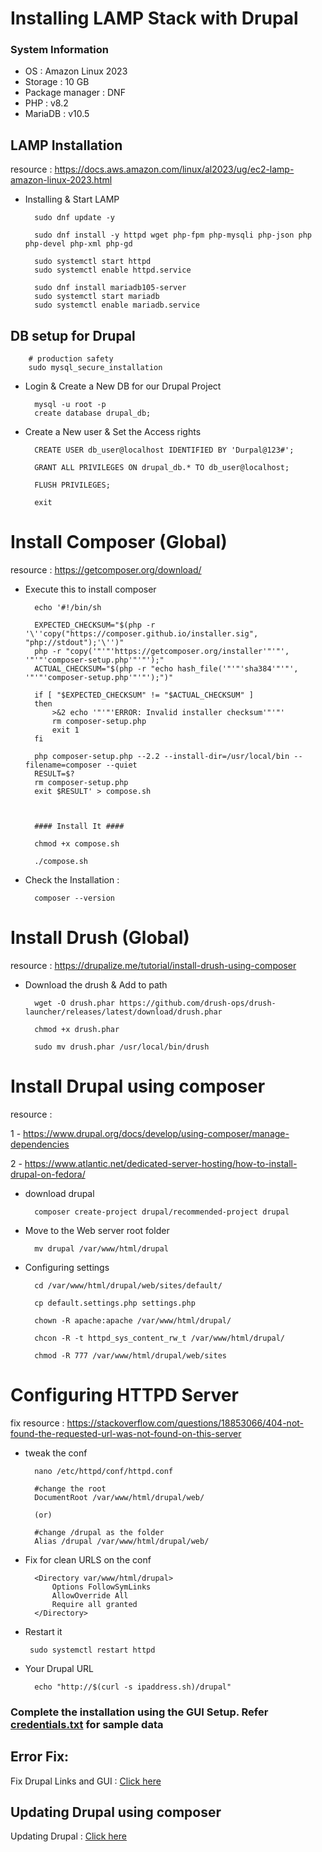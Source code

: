 # Installing LAMP Stack with Drupal

### System Information
- OS : Amazon Linux 2023
- Storage : 10 GB
- Package manager : DNF
- PHP : v8.2
- MariaDB : v10.5

## LAMP Installation 
resource : https://docs.aws.amazon.com/linux/al2023/ug/ec2-lamp-amazon-linux-2023.html
- Installing & Start LAMP 
    
        sudo dnf update -y

        sudo dnf install -y httpd wget php-fpm php-mysqli php-json php php-devel php-xml php-gd

        sudo systemctl start httpd
        sudo systemctl enable httpd.service

        sudo dnf install mariadb105-server
        sudo systemctl start mariadb
        sudo systemctl enable mariadb.service

## DB setup for Drupal 

        # production safety
        sudo mysql_secure_installation
- Login & Create a New DB for our Drupal Project
 
        mysql -u root -p
        create database drupal_db;

- Create a New user & Set the Access rights

        CREATE USER db_user@localhost IDENTIFIED BY 'Durpal@123#';

        GRANT ALL PRIVILEGES ON drupal_db.* TO db_user@localhost;

        FLUSH PRIVILEGES;

        exit
 
# Install Composer (Global)

resource : https://getcomposer.org/download/

- Execute this to install composer

        echo '#!/bin/sh

        EXPECTED_CHECKSUM="$(php -r '\''copy("https://composer.github.io/installer.sig", "php://stdout");'\'')"
        php -r "copy('"'"'https://getcomposer.org/installer'"'"', '"'"'composer-setup.php'"'"');"
        ACTUAL_CHECKSUM="$(php -r "echo hash_file('"'"'sha384'"'"', '"'"'composer-setup.php'"'"');")"

        if [ "$EXPECTED_CHECKSUM" != "$ACTUAL_CHECKSUM" ]
        then
            >&2 echo '"'"'ERROR: Invalid installer checksum'"'"'
            rm composer-setup.php
            exit 1
        fi

        php composer-setup.php --2.2 --install-dir=/usr/local/bin --filename=composer --quiet
        RESULT=$?
        rm composer-setup.php
        exit $RESULT' > compose.sh



        #### Install It ####

        chmod +x compose.sh

        ./compose.sh


- Check the Installation :

        composer --version

# Install Drush (Global)

resource : https://drupalize.me/tutorial/install-drush-using-composer

- Download the drush & Add to path

        wget -O drush.phar https://github.com/drush-ops/drush-launcher/releases/latest/download/drush.phar

        chmod +x drush.phar

        sudo mv drush.phar /usr/local/bin/drush

# Install Drupal using composer 

resource : 

1 - https://www.drupal.org/docs/develop/using-composer/manage-dependencies

2 - https://www.atlantic.net/dedicated-server-hosting/how-to-install-drupal-on-fedora/

- download drupal 

        composer create-project drupal/recommended-project drupal

- Move to the Web server root folder 

        mv drupal /var/www/html/drupal

- Configuring settings 

        cd /var/www/html/drupal/web/sites/default/

        cp default.settings.php settings.php

        chown -R apache:apache /var/www/html/drupal/

        chcon -R -t httpd_sys_content_rw_t /var/www/html/drupal/

        chmod -R 777 /var/www/html/drupal/web/sites


# Configuring HTTPD Server 

fix resource : https://stackoverflow.com/questions/18853066/404-not-found-the-requested-url-was-not-found-on-this-server

- tweak the conf

        nano /etc/httpd/conf/httpd.conf

        #change the root 
        DocumentRoot /var/www/html/drupal/web/

        (or)

        #change /drupal as the folder
        Alias /drupal /var/www/html/drupal/web/

- Fix for clean URLS on the conf

        <Directory var/www/html/drupal>
            Options FollowSymLinks
            AllowOverride All
            Require all granted
        </Directory>

-  Restart it 

        sudo systemctl restart httpd


- Your Drupal URL

        echo "http://$(curl -s ipaddress.sh)/drupal"


###  Complete the installation using the GUI Setup. Refer  [credentials.txt](./credentials.txt) for sample data

## Error Fix:
Fix Drupal Links and GUI : [Click here](update.md)


## Updating Drupal using composer 
Updating Drupal : [Click here](./update.md)

